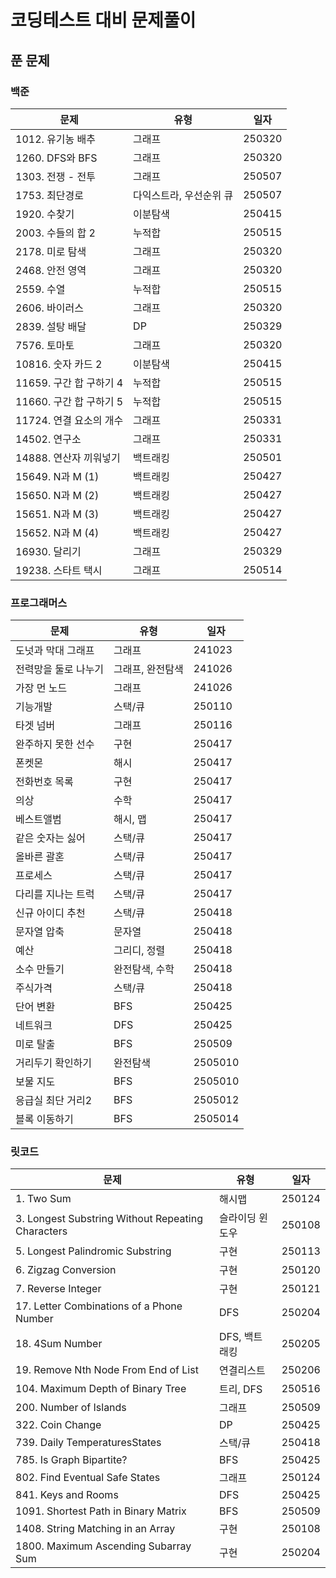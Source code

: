 # 코딩테스트 대비 문제풀이

## 푼 문제

### 백준

| 문제                    | 유형                    | 일자   |
| ----------------------- | ----------------------- | ------ |
| 1012. 유기농 배추       | 그래프                  | 250320 |
| 1260. DFS와 BFS         | 그래프                  | 250320 |
| 1303. 전쟁 - 전투       | 그래프                  | 250507 |
| 1753. 최단경로          | 다익스트라, 우선순위 큐 | 250507 |
| 1920. 수찾기            | 이분탐색                | 250415 |
| 2003. 수들의 합 2       | 누적합                  | 250515 |
| 2178. 미로 탐색         | 그래프                  | 250320 |
| 2468. 안전 영역         | 그래프                  | 250320 |
| 2559. 수열              | 누적합                  | 250515 |
| 2606. 바이러스          | 그래프                  | 250320 |
| 2839. 설탕 배달         | DP                      | 250329 |
| 7576. 토마토            | 그래프                  | 250320 |
| 10816. 숫자 카드 2      | 이분탐색                | 250415 |
| 11659. 구간 합 구하기 4 | 누적합                  | 250515 |
| 11660. 구간 합 구하기 5 | 누적합                  | 250515 |
| 11724. 연결 요소의 개수 | 그래프                  | 250331 |
| 14502. 연구소           | 그래프                  | 250331 |
| 14888. 연산자 끼워넣기  | 백트래킹                | 250501 |
| 15649. N과 M (1)        | 백트래킹                | 250427 |
| 15650. N과 M (2)        | 백트래킹                | 250427 |
| 15651. N과 M (3)        | 백트래킹                | 250427 |
| 15652. N과 M (4)        | 백트래킹                | 250427 |
| 16930. 달리기           | 그래프                  | 250329 |
| 19238. 스타트 택시      | 그래프                  | 250514 |

### 프로그래머스

| 문제                 | 유형             | 일자    |
| -------------------- | ---------------- | ------- |
| 도넛과 막대 그래프   | 그래프           | 241023  |
| 전력망을 둘로 나누기 | 그래프, 완전탐색 | 241026  |
| 가장 먼 노드         | 그래프           | 241026  |
| 기능개발             | 스택/큐          | 250110  |
| 타겟 넘버            | 그래프           | 250116  |
| 완주하지 못한 선수   | 구현             | 250417  |
| 폰켓몬               | 해시             | 250417  |
| 전화번호 목록        | 구현             | 250417  |
| 의상                 | 수학             | 250417  |
| 베스트앨범           | 해시, 맵         | 250417  |
| 같은 숫자는 싫어     | 스택/큐          | 250417  |
| 올바른 괄혼          | 스택/큐          | 250417  |
| 프로세스             | 스택/큐          | 250417  |
| 다리를 지나는 트럭   | 스택/큐          | 250417  |
| 신규 아이디 추천     | 스택/큐          | 250418  |
| 문자열 압축          | 문자열           | 250418  |
| 예산                 | 그리디, 정렬     | 250418  |
| 소수 만들기          | 완전탐색, 수학   | 250418  |
| 주식가격             | 스택/큐          | 250418  |
| 단어 변환            | BFS              | 250425  |
| 네트워크             | DFS              | 250425  |
| 미로 탈출            | BFS              | 250509  |
| 거리두기 확인하기    | 완전탐색         | 2505010 |
| 보물 지도            | BFS              | 2505010 |
| 응급실 최단 거리2    | BFS              | 2505012 |
| 블록 이동하기        | BFS              | 2505014 |

### 릿코드

| 문제                                              | 유형            | 일자   |
| ------------------------------------------------- | --------------- | ------ |
| 1. Two Sum                                        | 해시맵          | 250124 |
| 3. Longest Substring Without Repeating Characters | 슬라이딩 윈도우 | 250108 |
| 5. Longest Palindromic Substring                  | 구현            | 250113 |
| 6. Zigzag Conversion                              | 구현            | 250120 |
| 7. Reverse Integer                                | 구현            | 250121 |
| 17. Letter Combinations of a Phone Number         | DFS             | 250204 |
| 18. 4Sum Number                                   | DFS, 백트래킹   | 250205 |
| 19. Remove Nth Node From End of List              | 연결리스트      | 250206 |
| 104. Maximum Depth of Binary Tree                 | 트리, DFS       | 250516 |
| 200. Number of Islands                            | 그래프          | 250509 |
| 322. Coin Change                                  | DP              | 250425 |
| 739. Daily TemperaturesStates                     | 스택/큐         | 250418 |
| 785. Is Graph Bipartite?                          | BFS             | 250425 |
| 802. Find Eventual Safe States                    | 그래프          | 250124 |
| 841. Keys and Rooms                               | DFS             | 250425 |
| 1091. Shortest Path in Binary Matrix              | BFS             | 250509 |
| 1408. String Matching in an Array                 | 구현            | 250108 |
| 1800. Maximum Ascending Subarray Sum              | 구현            | 250204 |
